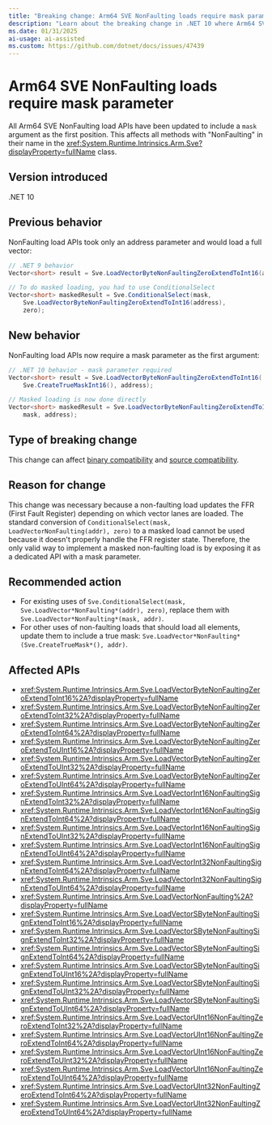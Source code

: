 ```yaml
---
title: "Breaking change: Arm64 SVE NonFaulting loads require mask parameter"
description: "Learn about the breaking change in .NET 10 where Arm64 SVE NonFaulting load APIs now require a mask parameter as the first argument."
ms.date: 01/31/2025
ai-usage: ai-assisted
ms.custom: https://github.com/dotnet/docs/issues/47439
---
```


# Arm64 SVE NonFaulting loads require mask parameter

All Arm64 SVE NonFaulting load APIs have been updated to include a `mask` argument as the first position. This affects all methods with "NonFaulting" in their name in the <xref:System.Runtime.Intrinsics.Arm.Sve?displayProperty=fullName> class.

## Version introduced

.NET 10

## Previous behavior

NonFaulting load APIs took only an address parameter and would load a full vector:

```csharp
// .NET 9 behavior
Vector<short> result = Sve.LoadVectorByteNonFaultingZeroExtendToInt16(address);

// To do masked loading, you had to use ConditionalSelect
Vector<short> maskedResult = Sve.ConditionalSelect(mask, 
    Sve.LoadVectorByteNonFaultingZeroExtendToInt16(address), 
    zero);
```

## New behavior

NonFaulting load APIs now require a mask parameter as the first argument:

```csharp
// .NET 10 behavior - mask parameter required
Vector<short> result = Sve.LoadVectorByteNonFaultingZeroExtendToInt16(
    Sve.CreateTrueMaskInt16(), address);

// Masked loading is now done directly
Vector<short> maskedResult = Sve.LoadVectorByteNonFaultingZeroExtendToInt16(
    mask, address);
```

## Type of breaking change

This change can affect [binary compatibility](../../categories.md#binary-compatibility) and [source compatibility](../../categories.md#source-compatibility).

## Reason for change

This change was necessary because a non-faulting load updates the FFR (First Fault Register) depending on which vector lanes are loaded. The standard conversion of `ConditionalSelect(mask, LoadVectorNonFaulting(addr), zero)` to a masked load cannot be used because it doesn't properly handle the FFR register state. Therefore, the only valid way to implement a masked non-faulting load is by exposing it as a dedicated API with a mask parameter.

## Recommended action

- For existing uses of `Sve.ConditionalSelect(mask, Sve.LoadVector*NonFaulting*(addr), zero)`, replace them with `Sve.LoadVector*NonFaulting*(mask, addr)`.
- For other uses of non-faulting loads that should load all elements, update them to include a true mask: `Sve.LoadVector*NonFaulting*(Sve.CreateTrueMask*(), addr)`.

## Affected APIs

- <xref:System.Runtime.Intrinsics.Arm.Sve.LoadVectorByteNonFaultingZeroExtendToInt16%2A?displayProperty=fullName>
- <xref:System.Runtime.Intrinsics.Arm.Sve.LoadVectorByteNonFaultingZeroExtendToInt32%2A?displayProperty=fullName>
- <xref:System.Runtime.Intrinsics.Arm.Sve.LoadVectorByteNonFaultingZeroExtendToInt64%2A?displayProperty=fullName>
- <xref:System.Runtime.Intrinsics.Arm.Sve.LoadVectorByteNonFaultingZeroExtendToUInt16%2A?displayProperty=fullName>
- <xref:System.Runtime.Intrinsics.Arm.Sve.LoadVectorByteNonFaultingZeroExtendToUInt32%2A?displayProperty=fullName>
- <xref:System.Runtime.Intrinsics.Arm.Sve.LoadVectorByteNonFaultingZeroExtendToUInt64%2A?displayProperty=fullName>
- <xref:System.Runtime.Intrinsics.Arm.Sve.LoadVectorInt16NonFaultingSignExtendToInt32%2A?displayProperty=fullName>
- <xref:System.Runtime.Intrinsics.Arm.Sve.LoadVectorInt16NonFaultingSignExtendToInt64%2A?displayProperty=fullName>
- <xref:System.Runtime.Intrinsics.Arm.Sve.LoadVectorInt16NonFaultingSignExtendToUInt32%2A?displayProperty=fullName>
- <xref:System.Runtime.Intrinsics.Arm.Sve.LoadVectorInt16NonFaultingSignExtendToUInt64%2A?displayProperty=fullName>
- <xref:System.Runtime.Intrinsics.Arm.Sve.LoadVectorInt32NonFaultingSignExtendToInt64%2A?displayProperty=fullName>
- <xref:System.Runtime.Intrinsics.Arm.Sve.LoadVectorInt32NonFaultingSignExtendToUInt64%2A?displayProperty=fullName>
- <xref:System.Runtime.Intrinsics.Arm.Sve.LoadVectorNonFaulting%2A?displayProperty=fullName>
- <xref:System.Runtime.Intrinsics.Arm.Sve.LoadVectorSByteNonFaultingSignExtendToInt16%2A?displayProperty=fullName>
- <xref:System.Runtime.Intrinsics.Arm.Sve.LoadVectorSByteNonFaultingSignExtendToInt32%2A?displayProperty=fullName>
- <xref:System.Runtime.Intrinsics.Arm.Sve.LoadVectorSByteNonFaultingSignExtendToInt64%2A?displayProperty=fullName>
- <xref:System.Runtime.Intrinsics.Arm.Sve.LoadVectorSByteNonFaultingSignExtendToUInt16%2A?displayProperty=fullName>
- <xref:System.Runtime.Intrinsics.Arm.Sve.LoadVectorSByteNonFaultingSignExtendToUInt32%2A?displayProperty=fullName>
- <xref:System.Runtime.Intrinsics.Arm.Sve.LoadVectorSByteNonFaultingSignExtendToUInt64%2A?displayProperty=fullName>
- <xref:System.Runtime.Intrinsics.Arm.Sve.LoadVectorUInt16NonFaultingZeroExtendToInt32%2A?displayProperty=fullName>
- <xref:System.Runtime.Intrinsics.Arm.Sve.LoadVectorUInt16NonFaultingZeroExtendToInt64%2A?displayProperty=fullName>
- <xref:System.Runtime.Intrinsics.Arm.Sve.LoadVectorUInt16NonFaultingZeroExtendToUInt32%2A?displayProperty=fullName>
- <xref:System.Runtime.Intrinsics.Arm.Sve.LoadVectorUInt16NonFaultingZeroExtendToUInt64%2A?displayProperty=fullName>
- <xref:System.Runtime.Intrinsics.Arm.Sve.LoadVectorUInt32NonFaultingZeroExtendToInt64%2A?displayProperty=fullName>
- <xref:System.Runtime.Intrinsics.Arm.Sve.LoadVectorUInt32NonFaultingZeroExtendToUInt64%2A?displayProperty=fullName>
